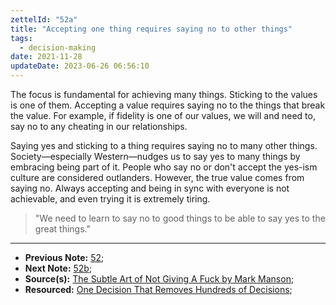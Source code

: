 ```yaml
---
zettelId: "52a"
title: "Accepting one thing requires saying no to other things"
tags:
  - decision-making
date: 2021-11-28
updateDate: 2023-06-26 06:56:10
---
```


The focus is fundamental for achieving many things. Sticking to the values is one of them. Accepting a value requires saying no to the things that break the value. For example, if fidelity is one of our values, we will and need to, say no to any cheating in our relationships.

Saying yes and sticking to a thing requires saying no to many other things. Society—especially Western—nudges us to say yes to many things by embracing being part of it. People who say no or don't accept the yes-ism culture are considered outlanders. However, the true value comes from saying no. Always accepting and being in sync with everyone is not achievable, and even trying it is extremely tiring.

> "We need to learn to say no to good things to be able to say yes to the great things."

---

- **Previous Note:** [52](/notes/52/);
- **Next Note:** [52b](/notes/52b/);
- **Source(s):** [The Subtle Art of Not Giving A Fuck by Mark Manson](/the-subtle-art-of-not-giving-a-fuck-by-mark-manson-book-summary-review-and-notes/);
- **Resourced:** [One Decision That Removes Hundreds of Decisions](/decisions-that-remove-other-decisions/);

